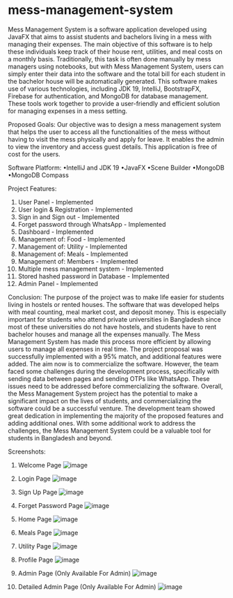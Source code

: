 # mess-management-system

Mess Management System is a software application developed using JavaFX that aims to assist 
students and bachelors living in a mess with managing their expenses. The main objective of this 
software is to help these individuals keep track of their house rent, utilities, and meal costs on a 
monthly basis.
Traditionally, this task is often done manually by mess managers using notebooks, but with Mess 
Management System, users can simply enter their data into the software and the total bill for each 
student in the bachelor house will be automatically generated.
This software makes use of various technologies, including JDK 19, IntelliJ, BootstrapFX, 
Firebase for authentication, and MongoDB for database management. These tools work together 
to provide a user-friendly and efficient solution for managing expenses in a mess setting.


Proposed Goals:
Our objective was to design a mess management system that helps the user to access all the
functionalities of the mess without having to visit the mess physically and apply for leave. It enables
the admin to view the inventory and access guest details. This application is free of cost for the
users.

Software Platform:
•IntelliJ and JDK 19
 •JavaFX
 •Scene Builder
 •MongoDB
 •MongoDB Compass
 
 
Project Features:
1. User Panel - Implemented
2. User login & Registration - Implemented
3. Sign in and Sign out - Implemented
4. Forget password through WhatsApp - Implemented
5. Dashboard - Implemented
6. Management of: Food - Implemented
7. Management of: Utility - Implemented
8. Management of: Meals - Implemented
9. Management of: Members - Implemented
10. Multiple mess management system - Implemented
11. Stored hashed password in Database - Implemented
12. Admin Panel - Implemented


Conclusion:
The purpose of the project was to make life easier for students living in hostels or rented houses.
The software that was developed helps with meal counting, meal market cost, and deposit money.
This is especially important for students who attend private universities in Bangladesh since most
of these universities do not have hostels, and students have to rent bachelor houses and manage all
the expenses manually. The Mess Management System has made this process more efficient by
allowing users to manage all expenses in real time.
The project proposal was successfully implemented with a 95% match, and additional features
were added. The aim now is to commercialize the software. However, the team faced some
challenges during the development process, specifically with sending data between pages and
sending OTPs like WhatsApp. These issues need to be addressed before commercializing the
software.
Overall, the Mess Management System project has the potential to make a significant impact on
the lives of students, and commercializing the software could be a successful venture. The
development team showed great dedication in implementing the majority of the proposed features
and adding additional ones. With some additional work to address the challenges, the Mess
Management System could be a valuable tool for students in Bangladesh and beyond.


Screenshots:
1. Welcome Page
![image](https://user-images.githubusercontent.com/77485974/220350275-9c646943-68dc-4f4d-8a39-585214e83ddd.png)

2. Login Page
![image](https://user-images.githubusercontent.com/77485974/220350482-8aed5ab7-800e-4386-a404-222a6dd9d223.png)

3. Sign Up Page
![image](https://user-images.githubusercontent.com/77485974/220350654-c89632ed-f5b8-4fa5-a962-fb63ee74e5bd.png)

4. Forget Password Page
![image](https://user-images.githubusercontent.com/77485974/220350809-d9ddef28-979f-4a6a-9da2-b2ba20faef72.png)

5. Home Page
![image](https://user-images.githubusercontent.com/77485974/220351174-3c881fbb-6262-4323-a203-b3c7ba0a6cfc.png)

6. Meals Page
![image](https://user-images.githubusercontent.com/77485974/220351448-b57ed5bf-bf61-4fc4-90d8-aba37cdfe202.png)

7. Utility Page
![image](https://user-images.githubusercontent.com/77485974/220351654-db1104bd-7f1a-4948-ab5d-188cd8d619b4.png)

8. Profile Page
![image](https://user-images.githubusercontent.com/77485974/220351952-e68b1e5e-95d8-4d67-8c9b-250cacda760e.png)

9. Admin Page (Only Available For Admin)
![image](https://user-images.githubusercontent.com/77485974/220352324-9ce557f1-9a0a-4e96-aff7-9eceffa13881.png)

10. Detailed Admin Page (Only Available For Admin)
![image](https://user-images.githubusercontent.com/77485974/220352694-4868dcd3-a106-4128-8433-beec7540946c.png)
